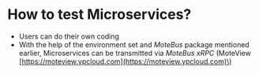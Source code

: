 # How to test Microservices?

* Users can do their own coding
* With the help of the environment set and _MoteBus_ package mentioned earlier, Microservices can be transmitted via _MoteBus xRPC_ \(MoteView [https://moteview.ypcloud.com](https://moteview.ypcloud.com)\)

